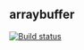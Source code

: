 ## arraybuffer
[![Build status](https://ci.appveyor.com/api/projects/status/c8pu90rie0iq4d63?svg=true)](https://ci.appveyor.com/project/Anna-Kolycheva/ajs-arraybuffer-2)